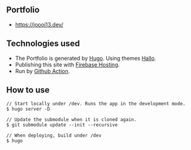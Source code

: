 ## Portfolio

- https://joooi13.dev/


## Technologies used
- The Portfolio is generated by [Hugo](https://gohugo.io/). Using themes [Hallo](https://themes.gohugo.io/themes/hallo-hugo/).
- Publishing this site with [Firebase Hosting](https://firebase.google.com/docs/hosting).
- Run by [Github Action](https://github.com/joooi13/portfolio/tree/master/.github/workflows).


## How to use
```
// Start locally under /dev. Runs the app in the development mode.
$ hugo server -D

// Update the submodule when it is cloned again.
$ git submodule update --init --recursive

// When deploying, build under /dev
$ hugo
```
